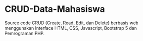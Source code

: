 # CRUD-Data-Mahasiswa
Source code CRUD (Create, Read, Edit, dan Delete) berbasis web menggunakan Interface HTML, CSS, Javascript, Bootstrap 5 dan Pemrograman PHP.
